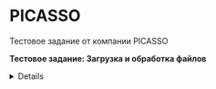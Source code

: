 # PICASSO
Тестовое задание от компании PICASSO

**Тестовое задание: Загрузка и обработка файлов**

<details>
  
**Цель:**

Разработать Django REST API, который позволяет загружать файлы на сервер, а затем асинхронно обрабатывать их с использованием Celery.

***Требования:***

Создать Django проект и приложение.

Использовать Django REST Framework для создания API.

Реализовать модель File, которая будет представлять загруженные файлы. Модель должна содержать поля:

`file`: поле типа FileField, используемое для загрузки файла.

`uploaded_at`: поле типа DateTimeField, содержащее дату и время загрузки файла.

`processed`: поле типа BooleanField, указывающее, был ли файл обработан.

Реализовать сериализатор для модели File.

Создать API эндпоинт upload/, который будет принимать POST-запросы для загрузки файлов. При загрузке файла необходимо создать объект модели File, сохранить файл на сервере и запустить асинхронную задачу для обработки файла с использованием Celery. В ответ на успешную загрузку файла вернуть статус 201 и сериализованные данные файла.

Реализовать Celery задачу для обработки файла. Задача должна быть запущена асинхронно и изменять поле processed модели File на True после обработки файла.

Реализовать API эндпоинт files/, который будет возвращать список всех файлов с их данными, включая статус обработки.

***Дополнительные требования:***

Использовать Docker для развертывания проекта.

Реализовать механизм для обработки различных типов файлов (например, изображений, текстовых файлов и т.д.).

Предусмотреть обработку ошибок и возвращение соответствующих кодов статуса и сообщений об ошибках.

***Примечания:***

При выполнении задания рекомендуется использовать официальную документацию Django, DRF, Celery и Docker.

Вы можете использовать любые дополнительные библиотеки, если считаете нужным.

***Усложения:***

Тесты (постарайтесь достичь покрытия в 70% и больше)

Опишите, как изменится архитектура, если мы ожидаем большую нагрузку

Попробуйте оценить, какую нагрузку в RPS сможет выдержать ваш сервис

</details>
